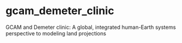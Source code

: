 # gcam_demeter_clinic
GCAM and Demeter clinic: A global, integrated human-Earth systems perspective to modeling land projections
